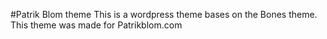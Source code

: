 #Patrik Blom theme
This is a wordpress theme bases on the Bones theme. This theme was made for Patrikblom.com
